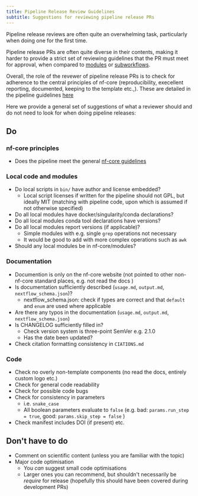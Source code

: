 ```yaml
---
title: Pipeline Release Review Guidelines
subtitle: Suggestions for reviewing pipeline release PRs
---
```


Pipeline release reviews are often quite an overwhelming task, particularly when doing one for the first time.

Pipeline release PRs are often quite diverse in their contents, making it harder to provide a strict set of reviewing guidelines that the PR must meet for approval, when compared to [modules](modules) or [subworkflows](subworkflows).

Overall, the role of the revewer of pipeline release PRs is to check for adherence to the central principles of nf-core (reproducibility, execellent reporting, documented, keeping to the template etc.,). These are detailed in the pipeline guidelines [here](guidelines)

Here we provide a general set of suggestions of what a reviewer should and do not need to look for when doing pipeline releases:

## Do

### nf-core principles

- Does the pipeline meet the general [nf-core guidelines](guidelines)

### Local code and modules

- Do local scripts in `bin/` have author and license embedded?
  - Local script licenses if written for the pipeline should not GPL, but ideally MIT (matching with pipeline code, upon which is assumed if not otherwise specified)
- Do all local modules have docker/singularity/conda declarations?
- Do all local modules conda tool declarations have versions?
- Do all local modules report versions (if applicable)?
  - Simple modules with e.g. single `grep` operations not necessary
  - It would be good to add with more complex operations such as `awk`
- Should any local modules be in nf-core/modules?

### Documentation

- Documention is only on the nf-core website (not pointed to other non-nf-core standard places, e.g. not read the docs )
- Is documentation sufficiently described (`usage.md`, `output.md`, `nextflow_schema.json`)?
  - nextflow_schema.json: check if types are correct and that `default` and `enum` are used where applicable
- Are there any typos in the documentation (`usage.md`, `output.md`, `nextflow_schema.json`)
- Is CHANGELOG sufficiently filled in?
  - Check version system is three-point SemVer e.g. 2.1.0
  - Has the date been updated?
- Check citation formatting consistency in `CIATIONS.md`

### Code

- Check no overly non-template components (no read the docs, entirely custom logo etc.)
- Check for general code readability
- Check for possible code bugs
- Check for consistency in parameters
  - i.e. `snake_case`
  - All boolean parameters evaluate to `false` (e.g. bad: `params.run_step = true`, good: `params.skip_step = false` )
- Check manifest includes DOI (if present) etc.

## Don't have to do

- Comment on scientific content (unless you are familiar with the topic)
- Major code optimisation
  - You _can_ suggest small code optimisations
  - Larger ones you can recommend, but shouldn't necessarily be _require_ for release (hopefully this should have been covered during development PRs)
